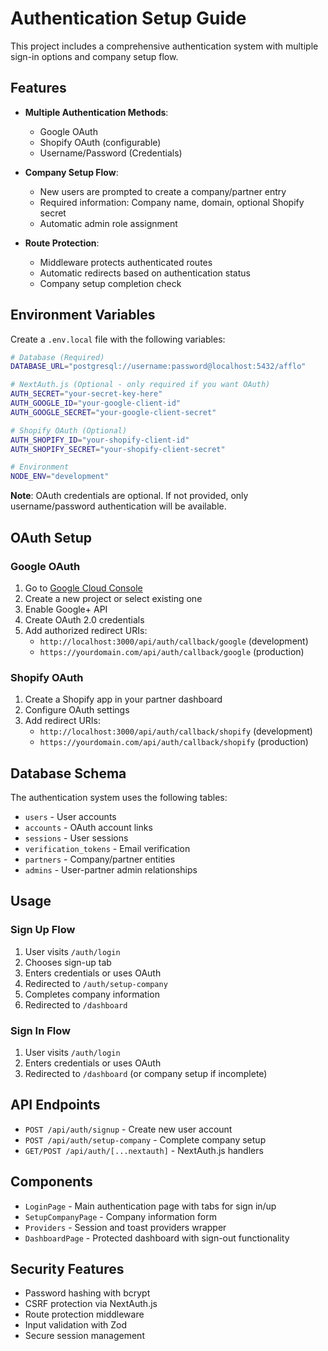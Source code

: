 # Authentication Setup Guide

This project includes a comprehensive authentication system with multiple sign-in options and company setup flow.

## Features

- **Multiple Authentication Methods**:
  - Google OAuth
  - Shopify OAuth (configurable)
  - Username/Password (Credentials)

- **Company Setup Flow**:
  - New users are prompted to create a company/partner entry
  - Required information: Company name, domain, optional Shopify secret
  - Automatic admin role assignment

- **Route Protection**:
  - Middleware protects authenticated routes
  - Automatic redirects based on authentication status
  - Company setup completion check

## Environment Variables

Create a `.env.local` file with the following variables:

```bash
# Database (Required)
DATABASE_URL="postgresql://username:password@localhost:5432/afflo"

# NextAuth.js (Optional - only required if you want OAuth)
AUTH_SECRET="your-secret-key-here"
AUTH_GOOGLE_ID="your-google-client-id"
AUTH_GOOGLE_SECRET="your-google-client-secret"

# Shopify OAuth (Optional)
AUTH_SHOPIFY_ID="your-shopify-client-id"
AUTH_SHOPIFY_SECRET="your-shopify-client-secret"

# Environment
NODE_ENV="development"
```

**Note**: OAuth credentials are optional. If not provided, only username/password authentication will be available.

## OAuth Setup

### Google OAuth

1. Go to [Google Cloud Console](https://console.cloud.google.com/)
2. Create a new project or select existing one
3. Enable Google+ API
4. Create OAuth 2.0 credentials
5. Add authorized redirect URIs:
   - `http://localhost:3000/api/auth/callback/google` (development)
   - `https://yourdomain.com/api/auth/callback/google` (production)

### Shopify OAuth

1. Create a Shopify app in your partner dashboard
2. Configure OAuth settings
3. Add redirect URIs:
   - `http://localhost:3000/api/auth/callback/shopify` (development)
   - `https://yourdomain.com/api/auth/callback/shopify` (production)

## Database Schema

The authentication system uses the following tables:

- `users` - User accounts
- `accounts` - OAuth account links
- `sessions` - User sessions
- `verification_tokens` - Email verification
- `partners` - Company/partner entities
- `admins` - User-partner admin relationships

## Usage

### Sign Up Flow

1. User visits `/auth/login`
2. Chooses sign-up tab
3. Enters credentials or uses OAuth
4. Redirected to `/auth/setup-company`
5. Completes company information
6. Redirected to `/dashboard`

### Sign In Flow

1. User visits `/auth/login`
2. Enters credentials or uses OAuth
3. Redirected to `/dashboard` (or company setup if incomplete)

## API Endpoints

- `POST /api/auth/signup` - Create new user account
- `POST /api/auth/setup-company` - Complete company setup
- `GET/POST /api/auth/[...nextauth]` - NextAuth.js handlers

## Components

- `LoginPage` - Main authentication page with tabs for sign in/up
- `SetupCompanyPage` - Company information form
- `Providers` - Session and toast providers wrapper
- `DashboardPage` - Protected dashboard with sign-out functionality

## Security Features

- Password hashing with bcrypt
- CSRF protection via NextAuth.js
- Route protection middleware
- Input validation with Zod
- Secure session management
